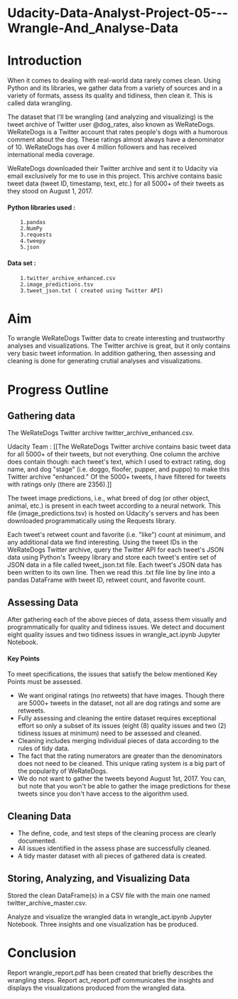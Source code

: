 # Udacity-Data-Analyst-Project-05---Wrangle-And_Analyse-Data

# Introduction

When it comes to dealing with real-world data rarely comes clean. Using Python and its libraries, we gather data from a variety of sources and in a variety of formats, assess its quality and tidiness, then clean it. This is called data wrangling.

The dataset that I'll be wrangling (and analyzing and visualizing) is the tweet archive of Twitter user @dog_rates, also known as WeRateDogs. WeRateDogs is a Twitter account that rates people's dogs with a humorous comment about the dog. These ratings almost always have a denominator of 10. WeRateDogs has over 4 million followers and has received international media coverage.

WeRateDogs downloaded their Twitter archive and sent it to Udacity via email exclusively for me to use in this project. This archive contains basic tweet data (tweet ID, timestamp, text, etc.) for all 5000+ of their tweets as they stood on August 1, 2017.


#### Python libraries used : 
		1.pandas
		2.NumPy
		3.requests
		4.tweepy
		5.json

#### Data set :
		1.twitter_archive_enhanced.csv
		2.image_predictions.tsv
		3.tweet_json.txt ( created using Twitter API)


# Aim

To wrangle WeRateDogs Twitter data to create interesting and trustworthy analyses and visualizations. The Twitter archive is great, but it only contains very basic tweet information. In addition gathering, then assessing and cleaning is done for generating crutial analyses and visualizations.

# Progress Outline

## Gathering data

The WeRateDogs Twitter archive twitter_archive_enhanced.csv.

Udacity Team : [[The WeRateDogs Twitter archive contains basic tweet data for all 5000+ of their tweets, but not everything. One column the archive does contain though: each tweet's text, which I used to extract rating, dog name, and dog "stage" (i.e. doggo, floofer, pupper, and puppo) to make this Twitter archive "enhanced." Of the 5000+ tweets, I have filtered for tweets with ratings only (there are 2356).]]

The tweet image predictions, i.e., what breed of dog (or other object, animal, etc.) is present in each tweet according to a neural network. This file (image_predictions.tsv) is hosted on Udacity's servers and has been downloaded programmatically using the Requests library.

Each tweet's retweet count and favorite (i.e. "like") count at minimum, and any additional data we find interesting. Using the tweet IDs in the WeRateDogs Twitter archive, query the Twitter API for each tweet's JSON data using Python's Tweepy library and store each tweet's entire set of JSON data in a file called tweet_json.txt file. Each tweet's JSON data has been written to its own line. Then we read this .txt file line by line into a pandas DataFrame with tweet ID, retweet count, and favorite count.
	
## Assessing Data

After gathering each of the above pieces of data, assess them visually and programmatically for quality and tidiness issues. We detect and document eight quality issues and two tidiness issues in wrangle_act.ipynb Jupyter Notebook. 


#### Key Points

To meet specifications, the issues that satisfy the below mentioned Key Points must be assessed.

- We want original ratings (no retweets) that have images. Though there are 5000+ tweets in the dataset, not all are dog ratings and some are retweets.
- Fully assessing and cleaning the entire dataset requires exceptional effort so only a subset of its issues (eight (8) quality issues and two (2) tidiness issues at minimum) need to be assessed and cleaned.
- Cleaning includes merging individual pieces of data according to the rules of tidy data.
- The fact that the rating numerators are greater than the denominators does not need to be cleaned. This unique rating system is a big part of the popularity of WeRateDogs.
- We do not want to gather the tweets beyond August 1st, 2017. You can, but note that you won't be able to gather the image predictions for these tweets since you don't have access to the algorithm used.




## Cleaning Data

- The define, code, and test steps of the cleaning process are clearly documented.
- All issues identified in the assess phase are successfully cleaned.
- A tidy master dataset with all pieces of gathered data is created.


## Storing, Analyzing, and Visualizing Data

Stored the clean DataFrame(s) in a CSV file with the main one named twitter_archive_master.csv.

Analyze and visualize the wrangled data in wrangle_act.ipynb Jupyter Notebook. Three insights and one visualization has be produced.


# Conclusion

Report wrangle_report.pdf has been created that briefly describes the wrangling steps.
Report act_report.pdf communicates the insights and displays the visualizations produced from the wrangled data.


